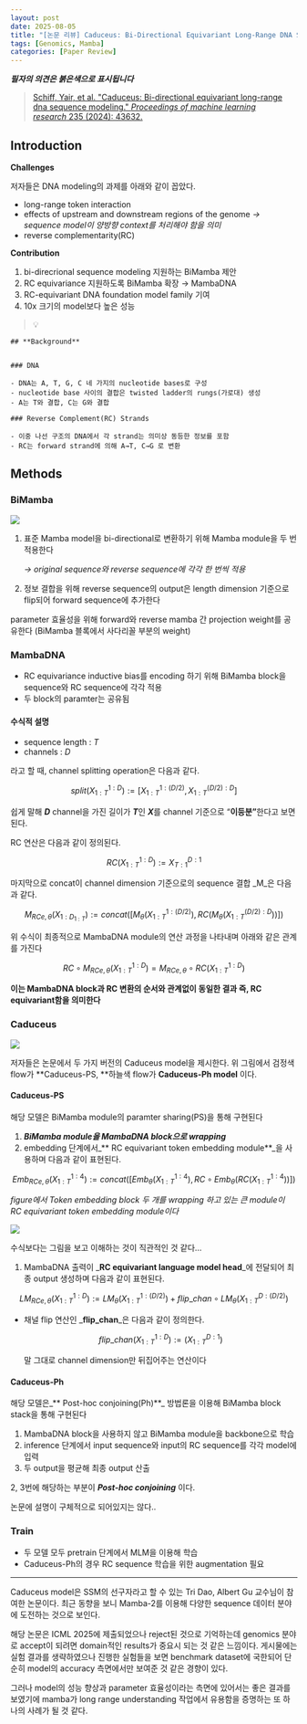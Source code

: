 ```yaml
---
layout: post
date: 2025-08-05
title: "[논문 리뷰] Caduceus: Bi-Directional Equivariant Long-Range DNA Sequence Modeling"
tags: [Genomics, Mamba]
categories: [Paper Review]
---
```


<span class="notion-red">_**필자의 의견은 붉은색으로 표시됩니다**_</span>


> [Schiff, Yair, et al. "Caduceus: Bi-directional equivariant long-range dna sequence modeling." ](https://pmc.ncbi.nlm.nih.gov/articles/PMC12189541/)[_Proceedings of machine learning research_](https://pmc.ncbi.nlm.nih.gov/articles/PMC12189541/)[ 235 (2024): 43632.](https://pmc.ncbi.nlm.nih.gov/articles/PMC12189541/)



## Introduction


**Challenges**


저자들은 DNA modeling의 과제를 아래와 같이 꼽았다.

- long-range token interaction
- effects of upstream and downstream regions of the genome 
_→ sequence model이 양방향 context를 처리해야 함을 의미_
- reverse complementarity(RC)

**Contribution**

1. bi-direcrional sequence modeling 지원하는 BiMamba 제안
1. RC equivariance 지원하도록 BiMamba 확장 → MambaDNA
1. RC-equivariant DNA foundation model family 기여
1. 10x 크기의 model보다 높은 성능

> 💡 


	## **Background**


	### DNA

	- DNA는 A, T, G, C 네 가지의 nucleotide bases로 구성
	- nucleotide base 사이의 결합은 twisted ladder의 rungs(가로대) 생성
	- A는 T와 결합, C는 G와 결합

	### Reverse Complement(RC) Strands

	- 이중 나선 구조의 DNA에서 각 strand는 의미상 동등한 정보를 포함
	- RC는 forward strand에 의해 A→T, C→G 로 변환


## Methods



### BiMamba


![](https://prod-files-secure.s3.us-west-2.amazonaws.com/542b861c-36a8-4051-84e5-8804b6728dba/2c247d59-7815-4980-99f0-8f0d21f445a7/image.png?X-Amz-Algorithm=AWS4-HMAC-SHA256&X-Amz-Content-Sha256=UNSIGNED-PAYLOAD&X-Amz-Credential=ASIAZI2LB466XLCCTYNU%2F20250821%2Fus-west-2%2Fs3%2Faws4_request&X-Amz-Date=20250821T100117Z&X-Amz-Expires=3600&X-Amz-Security-Token=IQoJb3JpZ2luX2VjEKH%2F%2F%2F%2F%2F%2F%2F%2F%2F%2FwEaCXVzLXdlc3QtMiJGMEQCIEfYa2DHQDYXA%2FyENrnJ7bt1sURRVi4ldTZpQjcRCvJCAiAiUuvlnfurTBTdoFHxznsl%2F2b3PH3VkqOb2HiyC1MucCqIBAjq%2F%2F%2F%2F%2F%2F%2F%2F%2F%2F8BEAAaDDYzNzQyMzE4MzgwNSIMxybs8q2e8gPwLXY3KtwDltMjHSpdUVqdnA5axHwgbGxy5I%2FHPmLjpp432Pq%2FScmDAsjgKs2r6ArJoKU1uLNTe%2FGCMHeqlb2Ej2wPZQIS7AnNX4OMlKmDoFNUIgMUUojj15Nnai3R6eyDU43a8e29uTvYMqxHLyIu3XC%2BX%2FIoNfuEzCiKCUsUxxi2FrPS5rI5fCslKyXm%2FF4a1O00cfNU2zGrD3eoq3gN2bzBsHbn7eA9EtrALOm6adS0S2aipPt2lS3UJJkZFG7eOcBuXTol8rGYdNu2%2B52E0fmWKTElJeNGwUct2ZwGZYP1cJB527Agyf8fAjbmVHktlsFrKPm4OgrMc23CWOdKbgXjuPf2%2B2vz06kgwKJ0rai%2Fjxe9NCnPlNDdQlnV3jddyEVMv6WQFEa%2FdCLm7TOhC516neeBxPDJhM8m2SWQTORyclJ8ymaOQd9v2hAl70V%2FJXYGaxxAXSu7SOBqsHWKqTIROA3ZuxAEs3wCmPzy%2BvpVeYdS1mKxqxsmQMJ7iFms7l8HYAhcTI1JgzAq0%2BlqTwO5Z8lt4RLRLMmK89Ue4e3chtvBgW41E5yCjhJxJ7isUpSoUng9EWzoSRUdu4C6O1Pw1JnV%2BITlvC34R4YYqpBX9adPWJd2%2FxsoxK%2BRa39sDFMw7LybxQY6pgFB121QIbQq1sOpf7QD3YBifyum12IPWMcpeQ0ZTdLqOLHCj5IfC%2FaHWvAI%2BfpHmvlQyyLobVQ2oOZTT63NgQODQqvOQicn94bwaD%2B4NOXVEE7gMSRSdkggurzYwV3vzbNYHYSWIJ9jQVbHn5paTbtCwWqkjv%2FmXvEFMEqWmBNzvQOel8NGtXaXsL5kYkUIe5XVNxo2FM5S9QTbXd45awWnqZ0%2B7SPK&X-Amz-Signature=91dd1803fed77613a73e5e2fedac2939cf991ae23bf151d8dec1b93471c5366f&X-Amz-SignedHeaders=host&x-amz-checksum-mode=ENABLED&x-id=GetObject)

1. 표준 Mamba model을 bi-directional로 변환하기 위해 Mamba module을 두 번 적용한다

	_→ original sequence와 reverse sequence에 각각 한 번씩 적용_

1. 정보 결합을 위해 reverse sequence의 output은 length dimension 기준으로 flip되어 forward sequence에 추가한다

parameter 효율성을 위해 forward와 reverse mamba 간 projection weight를 공유한다 (BiMamba 블록에서 사다리꼴 부분의 weight)



### MambaDNA

- RC equivariance inductive bias를 encoding 하기 위해 BiMamba block을 sequence와 RC sequence에 각각 적용
- 두 block의 paramter는 공유됨


#### 수식적 설명

- sequence length : _T_
- channels : _D_

라고 할 때,  channel splitting operation은 다음과 같다.


$$
split(X^{1:D}_{1:T}):=[X^{1:(D/2)}_{1:T},X^{(D/2):D}_{1:T}]
$$


<span class="notion-red">쉽게 말해 </span><span class="notion-red">_**D**_</span><span class="notion-red"> channel을 가진 길이가 </span><span class="notion-red">_**T**_</span><span class="notion-red">인 </span><span class="notion-red">_**X**_</span><span class="notion-red">를 channel 기준으로 “</span><span class="notion-red">**이등분”**</span><span class="notion-red">한다고 보면 된다.</span>


RC 연산은 다음과 같이 정의된다.


$$
RC(X^{1:D}_{1:T}):=X^{D:1}_{T:1}
$$


마지막으로 concat이 channel dimension 기준으로의 sequence 결합 _M_은 다음과 같다.


$$
M_{RCe,\theta}(X_{1:D_{1:T}}):=concat([M_{\theta}(X^{1:(D/2)}_{1:T}),RC(M_{\theta}(X^{(D/2):D}_{1:T}))])
$$


위 수식이 최종적으로 MambaDNA module의 연산 과정을 나타내며 아래와 같은 관계를 가진다


$$
RC\circ M_{RCe,\theta}(X^{1:D}_{1:T}) = M_{RCe,\theta} \circ RC(X^{1:D}_{1:T})
$$


**이는 MambaDNA block과 RC 변환의 순서와 관계없이 동일한 결과 즉, RC equivariant함을 의미한다**



### Caduceus


![](https://prod-files-secure.s3.us-west-2.amazonaws.com/542b861c-36a8-4051-84e5-8804b6728dba/f94a60d7-8145-473b-aef9-7c68d3ec604a/image.png?X-Amz-Algorithm=AWS4-HMAC-SHA256&X-Amz-Content-Sha256=UNSIGNED-PAYLOAD&X-Amz-Credential=ASIAZI2LB466XLCCTYNU%2F20250821%2Fus-west-2%2Fs3%2Faws4_request&X-Amz-Date=20250821T100117Z&X-Amz-Expires=3600&X-Amz-Security-Token=IQoJb3JpZ2luX2VjEKH%2F%2F%2F%2F%2F%2F%2F%2F%2F%2FwEaCXVzLXdlc3QtMiJGMEQCIEfYa2DHQDYXA%2FyENrnJ7bt1sURRVi4ldTZpQjcRCvJCAiAiUuvlnfurTBTdoFHxznsl%2F2b3PH3VkqOb2HiyC1MucCqIBAjq%2F%2F%2F%2F%2F%2F%2F%2F%2F%2F8BEAAaDDYzNzQyMzE4MzgwNSIMxybs8q2e8gPwLXY3KtwDltMjHSpdUVqdnA5axHwgbGxy5I%2FHPmLjpp432Pq%2FScmDAsjgKs2r6ArJoKU1uLNTe%2FGCMHeqlb2Ej2wPZQIS7AnNX4OMlKmDoFNUIgMUUojj15Nnai3R6eyDU43a8e29uTvYMqxHLyIu3XC%2BX%2FIoNfuEzCiKCUsUxxi2FrPS5rI5fCslKyXm%2FF4a1O00cfNU2zGrD3eoq3gN2bzBsHbn7eA9EtrALOm6adS0S2aipPt2lS3UJJkZFG7eOcBuXTol8rGYdNu2%2B52E0fmWKTElJeNGwUct2ZwGZYP1cJB527Agyf8fAjbmVHktlsFrKPm4OgrMc23CWOdKbgXjuPf2%2B2vz06kgwKJ0rai%2Fjxe9NCnPlNDdQlnV3jddyEVMv6WQFEa%2FdCLm7TOhC516neeBxPDJhM8m2SWQTORyclJ8ymaOQd9v2hAl70V%2FJXYGaxxAXSu7SOBqsHWKqTIROA3ZuxAEs3wCmPzy%2BvpVeYdS1mKxqxsmQMJ7iFms7l8HYAhcTI1JgzAq0%2BlqTwO5Z8lt4RLRLMmK89Ue4e3chtvBgW41E5yCjhJxJ7isUpSoUng9EWzoSRUdu4C6O1Pw1JnV%2BITlvC34R4YYqpBX9adPWJd2%2FxsoxK%2BRa39sDFMw7LybxQY6pgFB121QIbQq1sOpf7QD3YBifyum12IPWMcpeQ0ZTdLqOLHCj5IfC%2FaHWvAI%2BfpHmvlQyyLobVQ2oOZTT63NgQODQqvOQicn94bwaD%2B4NOXVEE7gMSRSdkggurzYwV3vzbNYHYSWIJ9jQVbHn5paTbtCwWqkjv%2FmXvEFMEqWmBNzvQOel8NGtXaXsL5kYkUIe5XVNxo2FM5S9QTbXd45awWnqZ0%2B7SPK&X-Amz-Signature=3c945500dd26fc7ffaf0eb4614673388c4011f5975f71f46114dea5e431b4c8a&X-Amz-SignedHeaders=host&x-amz-checksum-mode=ENABLED&x-id=GetObject)


저자들은 논문에서 두 가지 버전의 Caduceus model을 제시한다. 위 그림에서 검정색 flow가 **Caduceus-PS, **하늘색 flow가 **Caduceus-Ph model** 이다.



#### Caduceus-PS


해당 모델은 BiMamba module의 paramter sharing(PS)을 통해 구현된다

1. _**BiMamba module을 MambaDNA block으로 wrapping**_
1. embedding 단계에서_** RC equivariant token embedding module**_을 사용하며 다음과 같이 표현된다.

$$
Emb_{RCe,\theta}(X^{1:4}_{1:T}):=concat([Emb_{\theta}(X^{1:4}_{1:T}),RC \circ Emb_{\theta}(RC(X^{1:4}_{1:T}))])
$$


_figure에서 Token embedding block 두 개를 wrapping 하고 있는 큰 module이 RC equivariant token embedding module이다_


![](https://prod-files-secure.s3.us-west-2.amazonaws.com/542b861c-36a8-4051-84e5-8804b6728dba/b175e4da-71eb-4e91-8c23-a06dabe673c9/image.png?X-Amz-Algorithm=AWS4-HMAC-SHA256&X-Amz-Content-Sha256=UNSIGNED-PAYLOAD&X-Amz-Credential=ASIAZI2LB466XLCCTYNU%2F20250821%2Fus-west-2%2Fs3%2Faws4_request&X-Amz-Date=20250821T100117Z&X-Amz-Expires=3600&X-Amz-Security-Token=IQoJb3JpZ2luX2VjEKH%2F%2F%2F%2F%2F%2F%2F%2F%2F%2FwEaCXVzLXdlc3QtMiJGMEQCIEfYa2DHQDYXA%2FyENrnJ7bt1sURRVi4ldTZpQjcRCvJCAiAiUuvlnfurTBTdoFHxznsl%2F2b3PH3VkqOb2HiyC1MucCqIBAjq%2F%2F%2F%2F%2F%2F%2F%2F%2F%2F8BEAAaDDYzNzQyMzE4MzgwNSIMxybs8q2e8gPwLXY3KtwDltMjHSpdUVqdnA5axHwgbGxy5I%2FHPmLjpp432Pq%2FScmDAsjgKs2r6ArJoKU1uLNTe%2FGCMHeqlb2Ej2wPZQIS7AnNX4OMlKmDoFNUIgMUUojj15Nnai3R6eyDU43a8e29uTvYMqxHLyIu3XC%2BX%2FIoNfuEzCiKCUsUxxi2FrPS5rI5fCslKyXm%2FF4a1O00cfNU2zGrD3eoq3gN2bzBsHbn7eA9EtrALOm6adS0S2aipPt2lS3UJJkZFG7eOcBuXTol8rGYdNu2%2B52E0fmWKTElJeNGwUct2ZwGZYP1cJB527Agyf8fAjbmVHktlsFrKPm4OgrMc23CWOdKbgXjuPf2%2B2vz06kgwKJ0rai%2Fjxe9NCnPlNDdQlnV3jddyEVMv6WQFEa%2FdCLm7TOhC516neeBxPDJhM8m2SWQTORyclJ8ymaOQd9v2hAl70V%2FJXYGaxxAXSu7SOBqsHWKqTIROA3ZuxAEs3wCmPzy%2BvpVeYdS1mKxqxsmQMJ7iFms7l8HYAhcTI1JgzAq0%2BlqTwO5Z8lt4RLRLMmK89Ue4e3chtvBgW41E5yCjhJxJ7isUpSoUng9EWzoSRUdu4C6O1Pw1JnV%2BITlvC34R4YYqpBX9adPWJd2%2FxsoxK%2BRa39sDFMw7LybxQY6pgFB121QIbQq1sOpf7QD3YBifyum12IPWMcpeQ0ZTdLqOLHCj5IfC%2FaHWvAI%2BfpHmvlQyyLobVQ2oOZTT63NgQODQqvOQicn94bwaD%2B4NOXVEE7gMSRSdkggurzYwV3vzbNYHYSWIJ9jQVbHn5paTbtCwWqkjv%2FmXvEFMEqWmBNzvQOel8NGtXaXsL5kYkUIe5XVNxo2FM5S9QTbXd45awWnqZ0%2B7SPK&X-Amz-Signature=e3b9b6ea9be720d2ec69fe637cfa19d8e0e34db996cf6118d6f489c2b36ccf41&X-Amz-SignedHeaders=host&x-amz-checksum-mode=ENABLED&x-id=GetObject)


<span class="notion-red">수식보다는 그림을 보고 이해하는 것이 직관적인 것 같다…</span>

1. MambaDNA 출력이 _**RC equivariant language model head**_에 전달되어 최종 output 생성하며 다음과 같이 표현된다.

$$
LM_{RCe,\theta}(X^{1:D}_{1:T}):= LM_{\theta}(X^{1:(D/2)}_{1:T})+flip\_chan\circ LM_{\theta}(X^{D:(D/2)}_{1:T})
$$

- 채널 flip 연산인 _**flip\_chan**_은 다음과 같이 정의한다.

	$$
	flip\_chan(X^{1:D}_{1:T}):=(X^{D:1}_{1:T})
	$$


	말 그대로 channel dimension만 뒤집어주는 연산이다



#### Caduceus-Ph


해당 모델은_** Post-hoc conjoining(Ph)**_ 방법론을 이용해 BiMamba block stack을 통해 구현된다

1. MambaDNA block을 사용하지 않고 BiMamba module을 backbone으로 학습
1. inference 단계에서 input sequence와 input의 RC sequence를 각각 model에 입력
1. 두 output을 평균해 최종 output 산출

2, 3번에 해당하는 부분이 _**Post-hoc conjoining**_ 이다.


<span class="notion-red">논문에 설명이 구체적으로 되어있지는 않다..</span>



### Train

- 두 모델 모두 pretrain 단계에서 MLM을 이용해 학습
- Caduceus-Ph의 경우 RC sequence 학습을 위한 augmentation 필요

---


<span class="notion-red">Caduceus model은 SSM의 선구자라고 할 수 있는 Tri Dao, Albert Gu 교수님이 참여한 논문이다. 최근 동향을 보니 Mamba-2를 이용해 다양한 sequence 데이터 분야에 도전하는 것으로 보인다.</span>


<span class="notion-red">해당 논문은 ICML 2025에 제출되었으나 reject된 것으로 기억하는데 genomics 분야로 accept이 되려면 domain적인 results가 중요시 되는 것 같은 느낌이다. 게시물에는 실험 결과를 생략하였으나 진행한 실험들을 보면 benchmark dataset에 국한되어 단순히 model의 accuracy 측면에서만 보여준 것 같은 경향이 있다.</span>


<span class="notion-red">그러나 model의 성능 향상과 parameter 효율성이라는 측면에 있어서는 좋은 결과를 보였기에 mamba가 long range understanding 작업에서 유용함을 증명하는 또 하나의 사례가 될 것 같다.</span>

